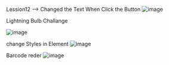 Lession12 --> Changed the Text When Click the Button
![image](https://github.com/user-attachments/assets/9fc2793e-1a30-4e06-8bb0-425df3353cf4)

Lightning Bulb Challange

![image](https://github.com/user-attachments/assets/02a769cb-84b4-4055-9481-90bdcc9d1eea)

change Styles in Element 
![image](https://github.com/user-attachments/assets/295ca498-569a-4984-820c-e3b323ff8c8c)

Barcode reder 
![image](https://github.com/user-attachments/assets/0a39c4b6-f3ce-408d-ba2b-f19ac3d61cef)
